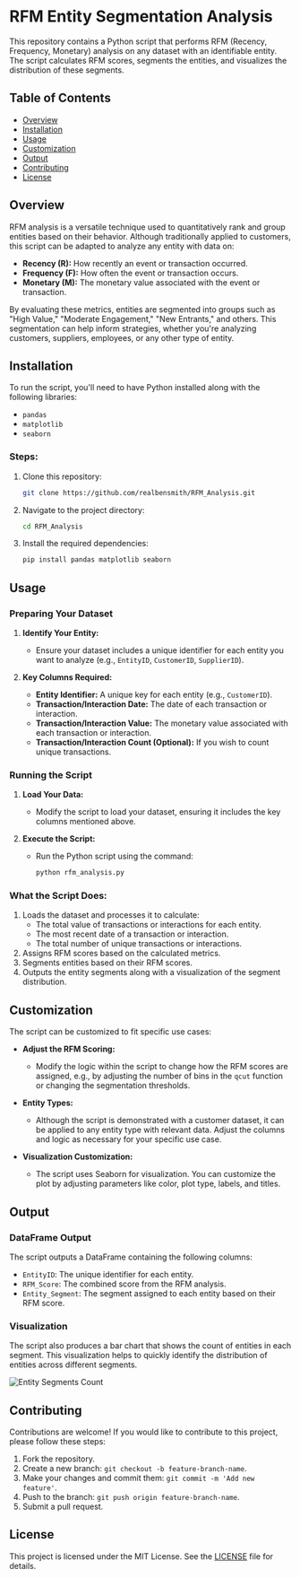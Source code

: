 # RFM Entity Segmentation Analysis

This repository contains a Python script that performs RFM (Recency, Frequency, Monetary) analysis on any dataset with an identifiable entity. The script calculates RFM scores, segments the entities, and visualizes the distribution of these segments.

## Table of Contents
- [Overview](#overview)
- [Installation](#installation)
- [Usage](#usage)
- [Customization](#customization)
- [Output](#output)
- [Contributing](#contributing)
- [License](#license)

## Overview

RFM analysis is a versatile technique used to quantitatively rank and group entities based on their behavior. Although traditionally applied to customers, this script can be adapted to analyze any entity with data on:
- **Recency (R):** How recently an event or transaction occurred.
- **Frequency (F):** How often the event or transaction occurs.
- **Monetary (M):** The monetary value associated with the event or transaction.

By evaluating these metrics, entities are segmented into groups such as "High Value," "Moderate Engagement," "New Entrants," and others. This segmentation can help inform strategies, whether you're analyzing customers, suppliers, employees, or any other type of entity.

## Installation

To run the script, you'll need to have Python installed along with the following libraries:
- `pandas`
- `matplotlib`
- `seaborn`

### Steps:

1. Clone this repository:
    ```bash
    git clone https://github.com/realbensmith/RFM_Analysis.git
    ```

2. Navigate to the project directory:
    ```bash
    cd RFM_Analysis
    ```

3. Install the required dependencies:
    ```bash
    pip install pandas matplotlib seaborn
    ```

## Usage

### Preparing Your Dataset

1. **Identify Your Entity:** 
   - Ensure your dataset includes a unique identifier for each entity you want to analyze (e.g., `EntityID`, `CustomerID`, `SupplierID`).

2. **Key Columns Required:**
   - **Entity Identifier:** A unique key for each entity (e.g., `CustomerID`).
   - **Transaction/Interaction Date:** The date of each transaction or interaction.
   - **Transaction/Interaction Value:** The monetary value associated with each transaction or interaction.
   - **Transaction/Interaction Count (Optional):** If you wish to count unique transactions.

### Running the Script

1. **Load Your Data:**
   - Modify the script to load your dataset, ensuring it includes the key columns mentioned above.

2. **Execute the Script:**
   - Run the Python script using the command:
     ```bash
     python rfm_analysis.py
     ```

### What the Script Does:

1. Loads the dataset and processes it to calculate:
   - The total value of transactions or interactions for each entity.
   - The most recent date of a transaction or interaction.
   - The total number of unique transactions or interactions.
2. Assigns RFM scores based on the calculated metrics.
3. Segments entities based on their RFM scores.
4. Outputs the entity segments along with a visualization of the segment distribution.

## Customization

The script can be customized to fit specific use cases:

- **Adjust the RFM Scoring:**
  - Modify the logic within the script to change how the RFM scores are assigned, e.g., by adjusting the number of bins in the `qcut` function or changing the segmentation thresholds.

- **Entity Types:**
  - Although the script is demonstrated with a customer dataset, it can be applied to any entity type with relevant data. Adjust the columns and logic as necessary for your specific use case.

- **Visualization Customization:**
  - The script uses Seaborn for visualization. You can customize the plot by adjusting parameters like color, plot type, labels, and titles.

## Output

### DataFrame Output

The script outputs a DataFrame containing the following columns:
- `EntityID`: The unique identifier for each entity.
- `RFM_Score`: The combined score from the RFM analysis.
- `Entity_Segment`: The segment assigned to each entity based on their RFM score.

### Visualization

The script also produces a bar chart that shows the count of entities in each segment. This visualization helps to quickly identify the distribution of entities across different segments.

![Entity Segments Count](https://yourimageurl.com/entity_segments.png)

## Contributing

Contributions are welcome! If you would like to contribute to this project, please follow these steps:

1. Fork the repository.
2. Create a new branch: `git checkout -b feature-branch-name`.
3. Make your changes and commit them: `git commit -m 'Add new feature'`.
4. Push to the branch: `git push origin feature-branch-name`.
5. Submit a pull request.

## License

This project is licensed under the MIT License. See the [LICENSE](LICENSE) file for details.

